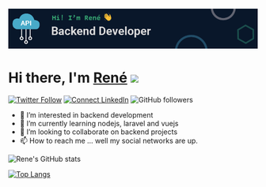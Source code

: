 ![Rene Huanca](https://github.com/renehuanca/ReneHuanca/blob/main/img/banner.png)

<div align="left">
   <h1>Hi there, I'm <a href="https://renehuanca.codes">René</a> <img src="https://media.giphy.com/media/hvRJCLFzcasrR4ia7z/giphy.gif" width="25px"> </h1>
   
</div>

[![Twitter Follow](https://img.shields.io/twitter/follow/ReneHuancaDev?style=social)](https://twitter.com/ReneHuancaDev)
[![Connect LinkedIn](https://img.shields.io/badge/LinkedIn-informational?style=social&logo=linkedin)](https://www.linkedin.com/in/renehuanca)
![GitHub followers](https://img.shields.io/github/followers/renehuanca?style=social)

- 👀 I’m interested in backend development
- 🌱 I’m currently learning nodejs, laravel and vuejs
- 💞️ I’m looking to collaborate on backend projects
- 📫 How to reach me ... well my social networks are up. 

![Rene's GitHub stats](https://github-readme-stats.vercel.app/api?username=renehuanca&show_icons=true&locale=en&theme=tokyonight#gh-dark-mode-only)

[![Top Langs](https://github-readme-stats.vercel.app/api/top-langs/?username=renehuanca&layout=donut&theme=tokyonight)](https://github.com/anuraghazra/github-readme-stats)
